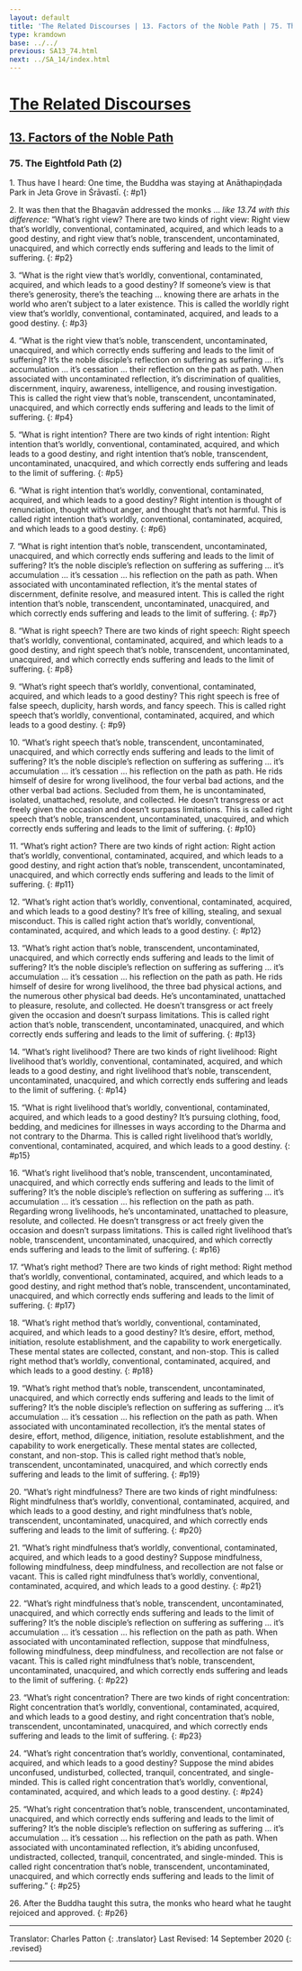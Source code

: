 ```yaml
---
layout: default
title: 'The Related Discourses | 13. Factors of the Noble Path | 75. The Eightfold Path (2)'
type: kramdown
base: ../../
previous: SA13_74.html
next: ../SA_14/index.html
---
```


# [The Related Discourses](../index.html)
## [13. Factors of the Noble Path](index.html)
### 75. The Eightfold Path (2)

1\. Thus have I heard: One time, the Buddha was staying at Anāthapiṇḍada Park in Jeta Grove in Śrāvastī.
{: #p1}

2\. It was then that the Bhagavān addressed the monks … *like 13.74 with this difference:* “What’s right view? There are two kinds of right view: Right view that’s worldly, conventional, contaminated, acquired, and which leads to a good destiny, and right view that’s noble, transcendent, uncontaminated, unacquired, and which correctly ends suffering and leads to the limit of suffering.
{: #p2}

3\. “What is the right view that’s worldly, conventional, contaminated, acquired, and which leads to a good destiny? If someone’s view is that there’s generosity, there’s the teaching … knowing there are arhats in the world who aren’t subject to a later existence. This is called the worldly right view that’s worldly, conventional, contaminated, acquired, and leads to a good destiny.
{: #p3}

4\. “What is the right view that’s noble, transcendent, uncontaminated, unacquired, and which correctly ends suffering and leads to the limit of suffering? It’s the noble disciple’s reflection on suffering as suffering … it’s accumulation … it’s cessation … their reflection on the path as path. When associated with uncontaminated reflection, it’s discrimination of qualities, discernment, inquiry, awareness, intelligence, and rousing investigation. This is called the right view that’s noble, transcendent, uncontaminated, unacquired, and which correctly ends suffering and leads to the limit of suffering.
{: #p4}

5\. “What is right intention? There are two kinds of right intention: Right intention that’s worldly, conventional, contaminated, acquired, and which leads to a good destiny, and right intention that’s noble, transcendent, uncontaminated, unacquired, and which correctly ends suffering and leads to the limit of suffering.
{: #p5}

6\. “What is right intention that’s worldly, conventional, contaminated, acquired, and which leads to a good destiny? Right intention is thought of renunciation, thought without anger, and thought that’s not harmful. This is called right intention that’s worldly, conventional, contaminated, acquired, and which leads to a good destiny.
{: #p6}

7\. “What is right intention that’s noble, transcendent, uncontaminated, unacquired, and which correctly ends suffering and leads to the limit of suffering? It’s the noble disciple’s reflection on suffering as suffering … it’s accumulation … it’s cessation … his reflection on the path as path. When associated with uncontaminated reflection, it’s the mental states of discernment, definite resolve, and measured intent. This is called the right intention that’s noble, transcendent, uncontaminated, unacquired, and which correctly ends suffering and leads to the limit of suffering.
{: #p7}

8\. “What is right speech? There are two kinds of right speech: Right speech that’s worldly, conventional, contaminated, acquired, and which leads to a good destiny, and right speech that’s noble, transcendent, uncontaminated, unacquired, and which correctly ends suffering and leads to the limit of suffering.
{: #p8}

9\. “What’s right speech that’s worldly, conventional, contaminated, acquired, and which leads to a good destiny? This right speech is free of false speech, duplicity, harsh words, and fancy speech. This is called right speech that’s worldly, conventional, contaminated, acquired, and which leads to a good destiny.
{: #p9}

10\. “What’s right speech that’s noble, transcendent, uncontaminated, unacquired, and which correctly ends suffering and leads to the limit of suffering? It’s the noble disciple’s reflection on suffering as suffering … it’s accumulation … it’s cessation … his reflection on the path as path. He rids himself of desire for wrong livelihood, the four verbal bad actions, and the other verbal bad actions. Secluded from them, he is uncontaminated, isolated, unattached, resolute, and collected. He doesn’t transgress or act freely given the occasion and doesn’t surpass limitations. This is called right speech that’s noble, transcendent, uncontaminated, unacquired, and which correctly ends suffering and leads to the limit of suffering.
{: #p10}

11\. “What’s right action? There are two kinds of right action: Right action that’s worldly, conventional, contaminated, acquired, and which leads to a good destiny, and right action that’s noble, transcendent, uncontaminated, unacquired, and which correctly ends suffering and leads to the limit of suffering.
{: #p11}

12\. “What’s right action that’s worldly, conventional, contaminated, acquired, and which leads to a good destiny? It’s free of killing, stealing, and sexual misconduct. This is called right action that’s worldly, conventional, contaminated, acquired, and which leads to a good destiny.
{: #p12}

13\. “What’s right action that’s noble, transcendent, uncontaminated, unacquired, and which correctly ends suffering and leads to the limit of suffering? It’s the noble disciple’s reflection on suffering as suffering … it’s accumulation … it’s cessation … his reflection on the path as path. He rids himself of desire for wrong livelihood, the three bad physical actions, and the numerous other physical bad deeds. He’s uncontaminated, unattached to pleasure, resolute, and collected. He doesn’t transgress or act freely given the occasion and doesn’t surpass limitations. This is called right action that’s noble, transcendent, uncontaminated, unacquired, and which correctly ends suffering and leads to the limit of suffering.
{: #p13}

14\. “What’s right livelihood? There are two kinds of right livelihood: Right livelihood that’s worldly, conventional, contaminated, acquired, and which leads to a good destiny, and right livelihood that’s noble, transcendent, uncontaminated, unacquired, and which correctly ends suffering and leads to the limit of suffering.
{: #p14}

15\. “What is right livelihood that’s worldly, conventional, contaminated, acquired, and which leads to a good destiny? It’s pursuing clothing, food, bedding, and medicines for illnesses in ways according to the Dharma and not contrary to the Dharma. This is called right livelihood that’s worldly, conventional, contaminated, acquired, and which leads to a good destiny.
{: #p15}

16\. “What’s right livelihood that’s noble, transcendent, uncontaminated, unacquired, and which correctly ends suffering and leads to the limit of suffering? It’s the noble disciple’s reflection on suffering as suffering … it’s accumulation … it’s cessation … his reflection on the path as path. Regarding wrong livelihoods, he’s uncontaminated, unattached to pleasure, resolute, and collected. He doesn’t transgress or act freely given the occasion and doesn’t surpass limitations. This is called right livelihood that’s noble, transcendent, uncontaminated, unacquired, and which correctly ends suffering and leads to the limit of suffering.
{: #p16}

17\. “What’s right method? There are two kinds of right method: Right method that’s worldly, conventional, contaminated, acquired, and which leads to a good destiny, and right method that’s noble, transcendent, uncontaminated, unacquired, and which correctly ends suffering and leads to the limit of suffering.
{: #p17}

18\. “What’s right method that’s worldly, conventional, contaminated, acquired, and which leads to a good destiny? It’s desire, effort, method, initiation, resolute establishment, and the capability to work energetically. These mental states are collected, constant, and non-stop. This is called right method that’s worldly, conventional, contaminated, acquired, and which leads to a good destiny.
{: #p18}

19\. “What’s right method that’s noble, transcendent, uncontaminated, unacquired, and which correctly ends suffering and leads to the limit of suffering? It’s the noble disciple’s reflection on suffering as suffering … it’s accumulation … it’s cessation … his reflection on the path as path. When associated with uncontaminated recollection, it’s the mental states of desire, effort, method, diligence, initiation, resolute establishment, and the capability to work energetically. These mental states are collected, constant, and non-stop. This is called right method that’s noble, transcendent, uncontaminated, unacquired, and which correctly ends suffering and leads to the limit of suffering.
{: #p19}

20\. “What’s right mindfulness? There are two kinds of right mindfulness: Right mindfulness that’s worldly, conventional, contaminated, acquired, and which leads to a good destiny, and right mindfulness that’s noble, transcendent, uncontaminated, unacquired, and which correctly ends suffering and leads to the limit of suffering.
{: #p20}

21\. “What’s right mindfulness that’s worldly, conventional, contaminated, acquired, and which leads to a good destiny? Suppose mindfulness, following mindfulness, deep mindfulness, and recollection are not false or vacant. This is called right mindfulness that’s worldly, conventional, contaminated, acquired, and which leads to a good destiny.
{: #p21}

22\. “What’s right mindfulness that’s noble, transcendent, uncontaminated, unacquired, and which correctly ends suffering and leads to the limit of suffering? It’s the noble disciple’s reflection on suffering as suffering … it’s accumulation … it’s cessation … his reflection on the path as path. When associated with uncontaminated reflection, suppose that mindfulness, following mindfulness, deep mindfulness, and recollection are not false or vacant. This is called right mindfulness that’s noble, transcendent, uncontaminated, unacquired, and which correctly ends suffering and leads to the limit of suffering.
{: #p22}

23\. “What’s right concentration? There are two kinds of right concentration: Right concentration that’s worldly, conventional, contaminated, acquired, and which leads to a good destiny, and right concentration that’s noble, transcendent, uncontaminated, unacquired, and which correctly ends suffering and leads to the limit of suffering.
{: #p23}

24\. “What’s right concentration that’s worldly, conventional, contaminated, acquired, and which leads to a good destiny? Suppose the mind abides unconfused, undisturbed, collected, tranquil, concentrated, and single-minded. This is called right concentration that’s worldly, conventional, contaminated, acquired, and which leads to a good destiny.
{: #p24}

25\. “What’s right concentration that’s noble, transcendent, uncontaminated, unacquired, and which correctly ends suffering and leads to the limit of suffering? It’s the noble disciple’s reflection on suffering as suffering … it’s accumulation … it’s cessation … his reflection on the path as path. When associated with uncontaminated reflection, it’s abiding unconfused, undistracted, collected, tranquil, concentrated, and single-minded. This is called right concentration that’s noble, transcendent, uncontaminated, unacquired, and which correctly ends suffering and leads to the limit of suffering.”
{: #p25}

26\. After the Buddha taught this sutra, the monks who heard what he taught rejoiced and approved.
{: #p26}

---

Translator: Charles Patton
{: .translator}
Last Revised: 14 September 2020
{: .revised}

---
